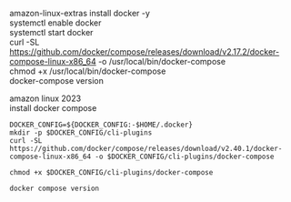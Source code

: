 amazon-linux-extras install docker -y  
systemctl enable docker  
systemctl start docker  
curl -SL https://github.com/docker/compose/releases/download/v2.17.2/docker-compose-linux-x86_64 -o /usr/local/bin/docker-compose  
chmod +x /usr/local/bin/docker-compose  
 docker-compose version  

amazon linux 2023  
install docker compose  
```
DOCKER_CONFIG=${DOCKER_CONFIG:-$HOME/.docker}
mkdir -p $DOCKER_CONFIG/cli-plugins
curl -SL https://github.com/docker/compose/releases/download/v2.40.1/docker-compose-linux-x86_64 -o $DOCKER_CONFIG/cli-plugins/docker-compose

chmod +x $DOCKER_CONFIG/cli-plugins/docker-compose

docker compose version
```
